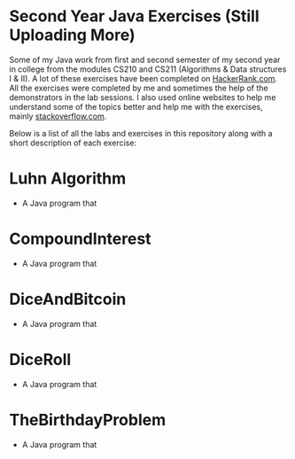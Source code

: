 # Second Year Java Exercises (Still Uploading More)
Some of my Java work from first and second semester of my second year in college from the modules CS210 and CS211 (Algorithms & Data structures I & II). A lot of these exercises have been completed on [HackerRank.com](https://www.hackerrank.com/). All the exercises were completed by me and sometimes the help of the demonstrators in the lab sessions. I also used online websites to help me understand some of the topics better and help me with the exercises, mainly [stackoverflow.com](stackoverflow.com).

Below is a list of all the labs and exercises in this repository along with a short description of each exercise:

# Luhn Algorithm
- A Java program that 

# CompoundInterest
- A Java program that 

# DiceAndBitcoin
- A Java program that 

# DiceRoll
- A Java program that 

# TheBirthdayProblem
- A Java program that 
